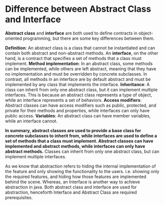 # Difference between Abstract Class and Interface
**Abstract class** and **interface** are both used to define contracts in object-oriented programming, but there are some key differences between them.


**Definition**: An abstract class is a class that cannot be instantiated and can contain both abstract and non-abstract methods. An **interface**, on the other hand, is a contract that specifies a set of methods that a class must implement.
**Method implementation**: In an abstract class, some methods can be implemented, while others are left abstract, meaning that they have no implementation and must be overridden by concrete subclasses. In contrast, all methods in an interface are by default abstract and must be implemented by any class that implements the interface.
**Inheritance**: A class can inherit from only one abstract class, but it can implement multiple interfaces. This is because an abstract class represents a type of object, while an interface represents a set of behaviors.
**Access modifiers**: Abstract classes can have access modifiers such as public, protected, and private for their methods and properties, while interfaces can only have public access.
**Variables**: An abstract class can have member variables, while an interface cannot.

**In summary, abstract classes are used to provide a base class for concrete subclasses to inherit from, while interfaces are used to define a set of methods that a class must implement. Abstract classes can have implemented and abstract methods, while interfaces can only have abstract methods.** Classes can inherit from only one abstract class, but can implement multiple interfaces.

As we know that abstraction refers to hiding the internal implementation of the feature and only showing the functionality to the users. i.e. showing only the required features, and hiding how those features are implemented behind the scene. Whereas, an Interface is another way to achieve abstraction in java. Both abstract class and interface are used for abstraction, henceforth Interface and Abstract Class are required prerequisites.
